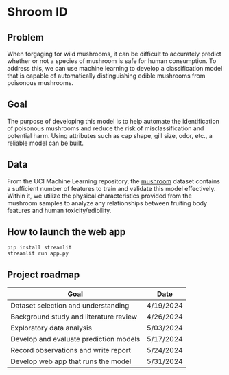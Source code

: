 # Shroom ID

## Problem
When forgaging for wild mushrooms, it can be difficult to accurately predict whether or not a species of mushroom is safe for human consumption. To address this, we can use machine learning to develop a classification model that is capable of automatically distinguishing edible mushrooms from poisonous mushrooms.

## Goal
The purpose of developing this model is to help automate the identification of poisonous mushrooms and reduce the risk of misclassification and potential harm. Using attributes such as cap shape, gill size, odor, etc., a reliable model can be built.

## Data
From the UCI Machine Learning repository, the [mushroom](https://archive.ics.uci.edu/dataset/73/mushroom) dataset contains a sufficient number of features to train and validate this model effectively. Within it, we utilize the physical characteristics provided from the mushroom samples to analyze any relationships between fruiting body features and human toxicity/edibility.

## How to launch the web app
```
pip install streamlit
streamlit run app.py
```

## Project roadmap
| Goal                                   | Date
|                                       -|-
| Dataset selection and understanding    | 4/19/2024
| Background study and literature review | 4/26/2024
| Exploratory data analysis              | 5/03/2024
| Develop and evaluate prediction models | 5/17/2024
| Record observations and write report   | 5/24/2024
| Develop web app that runs the model    | 5/31/2024
